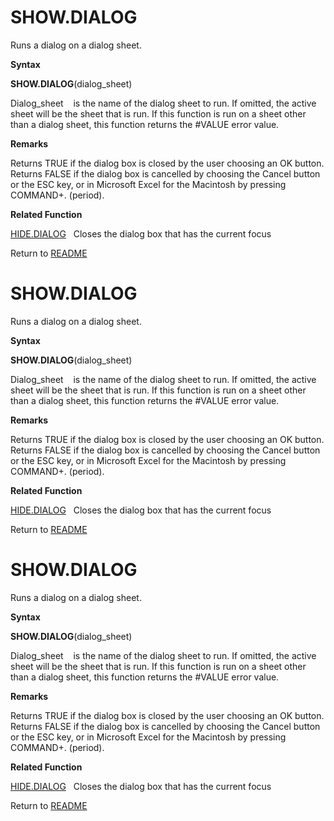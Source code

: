 # SHOW.DIALOG

Runs a dialog on a dialog sheet.

**Syntax**

**SHOW.DIALOG**(dialog\_sheet)

Dialog\_sheet&nbsp;&nbsp;&nbsp;&nbsp;is the name of the dialog sheet to
run. If omitted, the active sheet will be the sheet that is run. If this
function is run on a sheet other than a dialog sheet, this function
returns the \#VALUE error value.

**Remarks**

Returns TRUE if the dialog box is closed by the user choosing an OK
button. Returns FALSE if the dialog box is cancelled by choosing the
Cancel button or the ESC key, or in Microsoft Excel for the Macintosh by
pressing COMMAND+. (period).

**Related Function**

[HIDE.DIALOG](HIDE.DIALOG.md)&nbsp;&nbsp;&nbsp;Closes the dialog box that has the current
focus



Return to [README](README.md#S)

# SHOW.DIALOG

Runs a dialog on a dialog sheet.

**Syntax**

**SHOW.DIALOG**(dialog\_sheet)

Dialog\_sheet&nbsp;&nbsp;&nbsp;&nbsp;is the name of the dialog sheet to
run. If omitted, the active sheet will be the sheet that is run. If this
function is run on a sheet other than a dialog sheet, this function
returns the \#VALUE error value.

**Remarks**

Returns TRUE if the dialog box is closed by the user choosing an OK
button. Returns FALSE if the dialog box is cancelled by choosing the
Cancel button or the ESC key, or in Microsoft Excel for the Macintosh by
pressing COMMAND+. (period).

**Related Function**

[HIDE.DIALOG](HIDE.DIALOG.md)&nbsp;&nbsp;&nbsp;Closes the dialog box that has the current
focus



Return to [README](README.md#S)

# SHOW.DIALOG

Runs a dialog on a dialog sheet.

**Syntax**

**SHOW.DIALOG**(dialog\_sheet)

Dialog\_sheet&nbsp;&nbsp;&nbsp;&nbsp;is the name of the dialog sheet to
run. If omitted, the active sheet will be the sheet that is run. If this
function is run on a sheet other than a dialog sheet, this function
returns the \#VALUE error value.

**Remarks**

Returns TRUE if the dialog box is closed by the user choosing an OK
button. Returns FALSE if the dialog box is cancelled by choosing the
Cancel button or the ESC key, or in Microsoft Excel for the Macintosh by
pressing COMMAND+. (period).

**Related Function**

[HIDE.DIALOG](HIDE.DIALOG.md)&nbsp;&nbsp;&nbsp;Closes the dialog box that has the current
focus



Return to [README](README.md#S)

